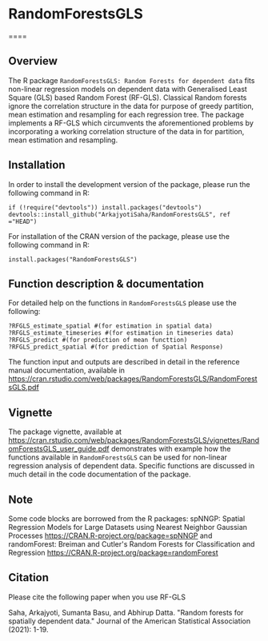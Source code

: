 
# RandomForestsGLS
====

## Overview
The R package `RandomForestsGLS: Random Forests for dependent data` fits non-linear regression models on dependent data with Generalised Least Square (GLS) based Random Forest (RF-GLS). Classical Random forests ignore the correlation structure in the data for purpose of greedy partition, mean estimation and resampling for each regression tree. The package implements a RF-GLS which circumvents the aforementioned problems by incorporating a working correlation structure of the data in for partition, mean estimation and resampling.


## Installation
In order to install the development version of the package, please run the following command in R:

```{r }
if (!require("devtools")) install.packages("devtools")
devtools::install_github("ArkajyotiSaha/RandomForestsGLS", ref ="HEAD")
```
For installation of the CRAN version of the package, please use the following command in R:

```{r}
install.packages("RandomForestsGLS")
```

## Function description & documentation

For detailed help on the functions in `RandomForestsGLS` please use the following:
```{r }
?RFGLS_estimate_spatial #(for estimation in spatial data)
?RFGLS_estimate_timeseries #(for estimation in timeseries data)
?RFGLS_predict #(for prediction of mean functtion)
?RFGLS_predict_spatial #(for prediction of Spatial Response)
```
The function input and outputs are described in detail in the reference manual documentation, available in https://cran.rstudio.com/web/packages/RandomForestsGLS/RandomForestsGLS.pdf

## Vignette
The package vignette, available at https://cran.rstudio.com/web/packages/RandomForestsGLS/vignettes/RandomForestsGLS_user_guide.pdf demonstrates with example how the functions available in `RandomForestsGLS` can be used for non-linear regression analysis of dependent data. Specific functions are discussed in much detail in the code documentation of the package. 

## Note
Some code blocks are borrowed from the R packages: spNNGP: Spatial Regression Models for Large Datasets using Nearest Neighbor Gaussian Processes https://CRAN.R-project.org/package=spNNGP and randomForest: Breiman and Cutler's Random Forests for Classification and Regression https://CRAN.R-project.org/package=randomForest 


## Citation
Please cite the following paper when you use RF-GLS

Saha, Arkajyoti, Sumanta Basu, and Abhirup Datta. "Random forests for spatially dependent data." Journal of the American Statistical Association (2021): 1-19.


